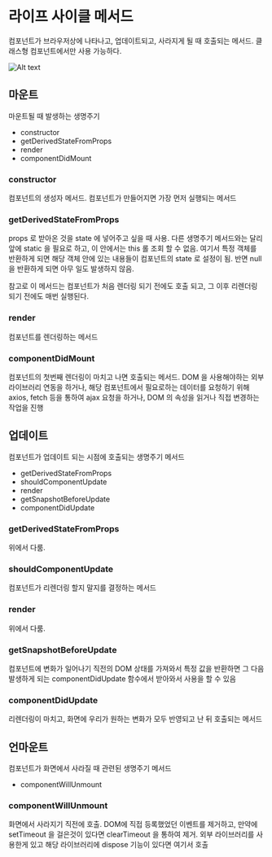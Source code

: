 # 라이프 사이클 메서드

컴포넌트가 브라우저상에 나타나고, 업데이트되고, 사라지게 될 때 호출되는 메서드.
클래스형 컴포넌트에서만 사용 가능하다.

![Alt text](https://i.imgur.com/cNfpEph.png)

## 마운트

마운트될 때 발생하는 생명주기

- constructor
- getDerivedStateFromProps
- render
- componentDidMount

### constructor

컴포넌트의 생성자 메서드. 컴포넌트가 만들어지면 가장 먼저 실행되는 메서드

### getDerivedStateFromProps

props 로 받아온 것을 state 에 넣어주고 싶을 때 사용. 다른 생명주기 메서드와는 달리 앞에 static 을 필요로 하고, 이 안에서는 this 롤 조회 할 수 없음.
여기서 특정 객체를 반환하게 되면 해당 객체 안에 있는 내용들이 컴포넌트의 state 로 설정이 됨. 반면 null 을 반환하게 되면 아무 일도 발생하지 않음.

참고로 이 메서드는 컴포넌트가 처음 렌더링 되기 전에도 호출 되고, 그 이후 리렌더링 되기 전에도 매번 실행된다.

### render

컴포넌트를 렌더링하는 메서드

### componentDidMount

컴포넌트의 첫번째 렌더링이 마치고 나면 호출되는 메서드. DOM 을 사용해야하는 외부 라이브러리 연동을 하거나, 해당 컴포넌트에서 필요로하는 데이터를 요청하기 위해 axios, fetch 등을 통하여 ajax 요청을 하거나, DOM 의 속성을 읽거나 직접 변경하는 작업을 진행

## 업데이트

컴포넌트가 업데이트 되는 시점에 호출되는 생명주기 메서드

- getDerivedStateFromProps
- shouldComponentUpdate
- render
- getSnapshotBeforeUpdate
- componentDidUpdate

### getDerivedStateFromProps

위에서 다룸.

### shouldComponentUpdate

컴포넌트가 리렌더링 할지 말지를 결정하는 메서드

### render

위에서 다룸.

### getSnapshotBeforeUpdate

컴포넌트에 변화가 일어나기 직전의 DOM 상태를 가져와서 특정 값을 반환하면 그 다음 발생하게 되는 componentDidUpdate 함수에서 받아와서 사용을 할 수 있음

### componentDidUpdate

리렌더링이 마치고, 화면에 우리가 원하는 변화가 모두 반영되고 난 뒤 호출되는 메서드

## 언마운트

컴포넌트가 화면에서 사라질 때 관련된 생명주기 메서드

- componentWillUnmount

### componentWillUnmount

화면에서 사라지기 직전에 호출. DOM에 직접 등록했었던 이벤트를 제거하고, 만약에 setTimeout 을 걸은것이 있다면 clearTimeout 을 통하여 제거. 외부 라이브러리를 사용한게 있고 해당 라이브러리에 dispose 기능이 있다면 여기서 호출
